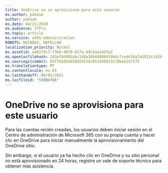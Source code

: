 ```yaml
---
title: OneDrive no se aprovisiona para este usuario
ms.author: pebaum
author: pebaum
ms.date: 04/21/2020
ms.audience: ITPro
ms.topic: article
ms.service: o365-administration
ROBOTS: NOINDEX, NOFOLLOW
localization_priority: Normal
ms.assetid: ad61fdc7-f3b8-46f9-817a-49c6ae2425e2
ms.openlocfilehash: 2d3ef8d405abc1d0a36b448804f0bdc7ced616a7a5933c142bfd3dd7e4596bd0
ms.sourcegitcommit: b5f7da89a650d2915dc652449623c78be6247175
ms.translationtype: MT
ms.contentlocale: es-ES
ms.lasthandoff: 08/05/2021
ms.locfileid: "53984766"
---
```

# <a name="onedrive-is-not-provisioned-for-this-user"></a>OneDrive no se aprovisiona para este usuario

Para las cuentas recién creadas, los usuarios deben iniciar sesión en el Centro de administración de Microsoft 365 con su propia cuenta y hacer clic en OneDrive para iniciar manualmente la aprovisionamiento del OneDrive sitio.
  
Sin embargo, si el usuario ya ha hecho clic en OneDrive y su sitio personal no está aprovisionado en 24 horas, registre un vale de soporte técnico para obtener más asistencia.
  

